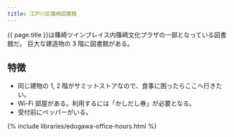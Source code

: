 ```yaml
---
title: 江戸川区篠崎図書館
---
```


{{ page.title }}は篠崎ツインプレイス内篠崎文化プラザの一部となっている図書館だ。
巨大な建造物の 3 階に図書館がある。

## 特徴

* 同じ建物の 1, 2 階がサミットストアなので、食事に困ったらここへ行きたい。
* Wi-Fi 部屋がある。利用するには「かしだし券」が必要となる。
* 受付前にペッパーがいる。

{% include libraries/edogawa-office-hours.html %}
